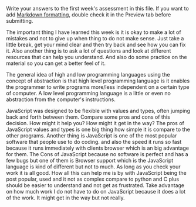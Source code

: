 Write your answers to the first week's assessment in this file. If you want to add [Markdown formatting](https://guides.github.com/features/mastering-markdown/), double check it in the Preview tab before submitting.

  The important thing I have learned this week is it is okay to make a lot of mistakes and not to give up when thing to do not make sense. Just take a little break, get your mind clear and then try back and see how you can fix it. Also another thing is to ask a lot of questions and look at different resources that can help you understand. And also do some practice on the material so you can get a better feel of it.

  The general idea of high and low programming languages using the concept of abstraction is that high level programming language is it enables the programmer to write programs more/less independent on a certain type of computer. A low level programming language is a little or even no abstraction from the computer's instructions.

  JavaScript was designed to be flexible with values and types, often jumping back and forth between them. Compare some pros and cons of this decision. How might it help you? How might it get in the way? The pros of JavaScript values and types is one big thing how simple it is compare to the other programs. Another thing is JavaScript is one of the most popular software that people use to do coding. and also the speed it runs so fast because it runs immediately with clients browser which is an big advantage for them. The Cons of JavaScript because no software is perfect and has a few bugs but one of them is Browser support which is the JavaScript language is kind of different but not to much. As long as you check your work it is all good. How all this can help me is by with JavaScript being the post popular, used and it not as complex compare to python and C plus should be easier to understand and not get as frustrated. Take advantage on how much work I do not have to do on JavaScript because it does a lot of the work. It might get in the way but not really.
